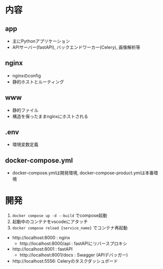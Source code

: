 # 内容
## app
- 主にPythonアプリケーション
- APIサーバー(fastAPI), バックエンドワーカー(Celery), 画像解析等
## nginx
- nginxのconfig
- 静的ホストとルーティング
## www
- 静的ファイル
- 構造を保ったままnginxにホストされる
## .env
- 環境変数定義
## docker-compose.yml
- docker-compose.ymlは開発環境, docker-compose-product.ymlは本番環境

# 開発
1. `docker compose up -d --build` でcompose起動
1. 起動中のコンテナをvscodeにアタッチ
1. `docker compose reload {service_name}` でコンテナ再起動
- http://localhost:8000 : nginx
  - http://localhost:8000/api : fastAPIにリバースプロキシ
- http://localhost:8001 : fastAPI
  - http://localhost:8001/docs : Swagger (APIデバッガー)
- http://localhost:5556: Celeryのタスクダッシュボード
